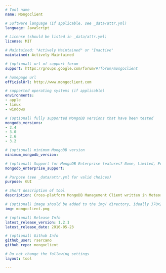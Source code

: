 ```yaml
---
# Tool name
name: Mongoclient

# Software language (if applicable, see _data/attr.yml)
language: JavaScript

# License (should be listed in _data/attr.yml)
license: MIT

# Maintained: "Actively Maintained" or "Inactive"
maintained: Actively Maintained

# (optional) url of support forum
support: https://groups.google.com/forum/#!forum/mongoclient

# homepage url
officialUrl: http://www.mongoclient.com

# supported operating systems (if applicable)
environments:
- apple
- linux
- windows

# (optional) fully supported MongoDB versions that have been tested
mongodb_versions:
- 2.4
- 3.0
- 2.6
- 3.2

# (optional) minimum MongoDB version
minimum_mongodb_version:

# (optional) Support for MongoDB Enterprise features? None, Limited, Full
mongodb_enterprise_support: 

# Purpose (see _data/attr.yml for valid choices)
purpose: GUI

# Short description of tool
description: Cross-platform MongoDB Management Client written in Meteor.js

# (optional) image should be added to the img/ directory, ideally 370x200px
img: mongoclient.png

# (optional) Release Info
latest_release_version: 1.2.1
latest_release_date: 2016-05-23

# (optional) Github Info
github_user: rsercano
github_repo: mongoclient

# Do not change the following settings
layout: tool

---
```

